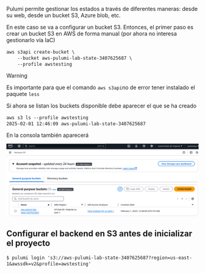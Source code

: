 Pulumi permite gestionar los estados a través de diferentes maneras: desde su web, desde un bucket S3, Azure blob, etc.

En este caso se va a configurar un bucket S3. Entonces, el primer paso es crear un bucket S3 en AWS de forma manual (por ahora no interesa gestionarlo vía IaC)

```
aws s3api create-bucket \
	--bucket aws-pulumi-lab-state-3407625687 \
	--profile awstesting
```

> [!warning]
> Es importante para que el comando `aws s3api`no de error tener instalado el paquete `less`

Si ahora se listan los buckets disponible debe aparecer el que se ha creado
```
aws s3 ls --profile awstesting  
2025-02-01 12:46:09 aws-pulumi-lab-state-3407625687
```

En la consola también aparecerá

![image-1.png](./assets/image-1.png)

## Configurar el backend en S3 antes de inicializar el proyecto

```
$ pulumi login 's3://aws-pulumi-lab-state-3407625687?region=us-east-1&awssdk=v2&profile=awstesting'
```
